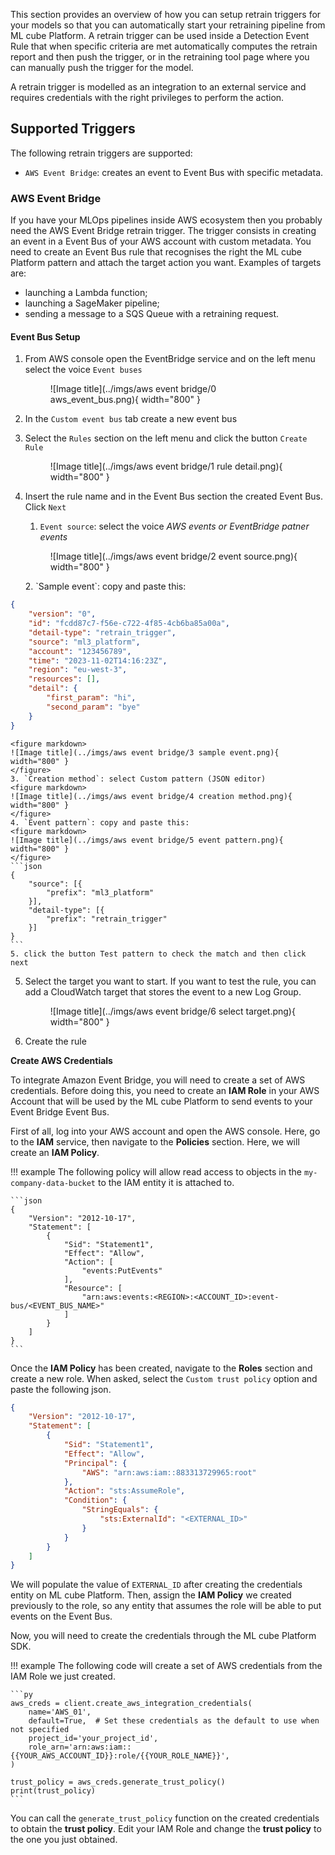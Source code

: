 This section provides an overview of how you can setup retrain triggers for your models so that you can automatically start your retraining pipeline from ML cube Platform.
A retrain trigger can be used inside a Detection Event Rule that when specific criteria are met automatically computes the retrain report and then push the trigger, or in the retraining tool page where you can manually push the trigger for the model.

A retrain trigger is modelled as an integration to an external service and requires credentials with the right privileges to perform the action.

## Supported Triggers

The following retrain triggers are supported:

- `AWS Event Bridge`: creates an event to Event Bus with specific metadata.

### AWS Event Bridge

If you have your MLOps pipelines inside AWS ecosystem then you probably need the AWS Event Bridge retrain trigger.
The trigger consists in creating an event in a Event Bus of your AWS account with custom metadata.
You need to create an Event Bus rule that recognises the right the ML cube Platform pattern and attach the target action you want.
Examples of targets are:

- launching a Lambda function;
- launching a SageMaker pipeline;
- sending a message to a SQS Queue with a retraining request.

#### Event Bus Setup

1. From AWS console open the EventBridge service and on the left menu select the voice `Event buses`
    <figure markdown>
    ![Image title](../imgs/aws event bridge/0 aws_event_bus.png){ width="800" }
    </figure>
2. In the `Custom event bus` tab create a new event bus

3. Select the `Rules` section on the left menu and click the button `Create Rule`
    <figure markdown>
    ![Image title](../imgs/aws event bridge/1 rule detail.png){ width="800" }
    </figure>
4. Insert the rule name and in the Event Bus section the created Event Bus. Click `Next`
    1. `Event source`: select the voice *AWS events or EventBridge patner events*
    <figure markdown>
    ![Image title](../imgs/aws event bridge/2 event source.png){ width="800" }
    </figure>
    2. `Sample event`: copy and paste this:
```json
{
    "version": "0",
    "id": "fcdd87c7-f56e-c722-4f85-4cb6ba85a00a",
    "detail-type": "retrain_trigger",
    "source": "ml3_platform",
    "account": "123456789",
    "time": "2023-11-02T14:16:23Z",
    "region": "eu-west-3",
    "resources": [],
    "detail": {
        "first_param": "hi",
        "second_param": "bye"
    }
}
```
    <figure markdown>
    ![Image title](../imgs/aws event bridge/3 sample event.png){ width="800" }
    </figure>
    3. `Creation method`: select Custom pattern (JSON editor)
    <figure markdown>
    ![Image title](../imgs/aws event bridge/4 creation method.png){ width="800" }
    </figure>
    4. `Event pattern`: copy and paste this:
    <figure markdown>
    ![Image title](../imgs/aws event bridge/5 event pattern.png){ width="800" }
    </figure>
    ```json
    {
        "source": [{
            "prefix": "ml3_platform"
        }],
        "detail-type": [{
            "prefix": "retrain_trigger"
        }]
    }
    ```
    5. click the button Test pattern to check the match and then click next

5. Select the target you want to start. If you want to test the rule, you can add a CloudWatch target that stores the event to a new Log Group.
    <figure markdown>
    ![Image title](../imgs/aws event bridge/6 select target.png){ width="800" }
    </figure>
6. Create the rule

**Create AWS Credentials**
    
To integrate Amazon Event Bridge, you will need to create a set of AWS credentials.
Before doing this, you need to create an **IAM Role** in your AWS Account that will be used by the ML cube Platform to send events to your Event Bridge Event Bus.

First of all, log into your AWS account and open the AWS console.
Here, go to the **IAM** service, then navigate to the **Policies** section.
Here, we will create an **IAM Policy**.

!!! example
    The following policy will allow read access to objects in the `my-company-data-bucket` to the IAM entity it is attached to.

    ```json
    {
        "Version": "2012-10-17",
        "Statement": [
            {
                "Sid": "Statement1",
                "Effect": "Allow",
                "Action": [
                    "events:PutEvents"
                ],
                "Resource": [
                    "arn:aws:events:<REGION>:<ACCOUNT_ID>:event-bus/<EVENT_BUS_NAME>"
                ]
            }
        ]
    }
    ```

Once the **IAM Policy** has been created, navigate to the **Roles** section and create a new role. When asked, select the `Custom trust policy` option and paste the following json.
```json
{
    "Version": "2012-10-17",
    "Statement": [
        {
            "Sid": "Statement1",
            "Effect": "Allow",
            "Principal": {
                "AWS": "arn:aws:iam::883313729965:root"
            },
            "Action": "sts:AssumeRole",
            "Condition": {
                "StringEquals": {
                    "sts:ExternalId": "<EXTERNAL_ID>"
                }
            }
        }
    ]
}
```
We will populate the value of `EXTERNAL_ID` after creating the credentials entity on ML cube Platform.
Then, assign the **IAM Policy** we created previously to the role, so any entity that assumes the role will be able to put events on the Event Bus.

Now, you will need to create the credentials through the ML cube Platform SDK.

!!! example
    The following code will create a set of AWS credentials from the IAM Role we just created.

    ```py
    aws_creds = client.create_aws_integration_credentials(
        name='AWS_01',
        default=True,  # Set these credentials as the default to use when not specified
        project_id='your_project_id',
        role_arn='arn:aws:iam::{{YOUR_AWS_ACCOUNT_ID}}:role/{{YOUR_ROLE_NAME}}',
    )

    trust_policy = aws_creds.generate_trust_policy()
    print(trust_policy)
    ```

You can call the `generate_trust_policy` function on the created credentials to obtain the **trust policy**.
Edit your IAM Role and change the **trust policy** to the one you just obtained.